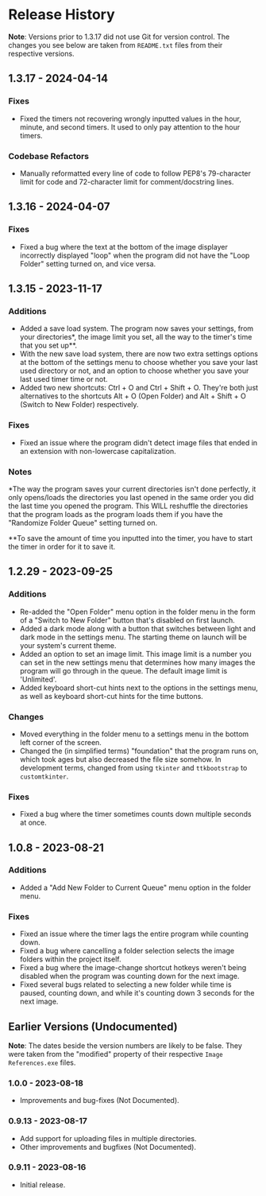 # Release History

**Note**: Versions prior to 1.3.17 did not use Git for version control. The changes you see below are taken from `README.txt` files from their respective versions.

## 1.3.17 - 2024-04-14

### Fixes
 - Fixed the timers not recovering wrongly inputted values in the hour, minute, and second timers. It used to only pay attention to the hour timers.

### Codebase Refactors
 - Manually reformatted every line of code to follow PEP8's 79-character limit for code and 72-character limit for comment/docstring lines.



## 1.3.16 - 2024-04-07

### Fixes
 - Fixed a bug where the text at the bottom of the image displayer incorrectly displayed "loop" when the program did not have the "Loop Folder" setting turned on, and vice versa. 



## 1.3.15 - 2023-11-17

### Additions
 - Added a save load system. The program now saves your settings, from your directories*, the image limit you set, all the way to the timer's time that you set up**.
 - With the new save load system, there are now two extra settings options at the bottom of the settings menu to choose whether you save your last used directory or not, and an option to choose whether you save your last used timer time or not.
 - Added two new shortcuts: Ctrl + O and Ctrl + Shift + O. They're both just alternatives to the shortcuts Alt + O (Open Folder) and Alt + Shift + O (Switch to New Folder) respectively.

### Fixes
 - Fixed an issue where the program didn't detect image files that ended in an extension with non-lowercase capitalization.

### Notes
*The way the program saves your current directories isn't done perfectly, it only opens/loads the directories you last opened in the same order you did the last time you opened the program. This WILL reshuffle the directories that the program loads as the program loads them if you have the "Randomize Folder Queue" setting turned on.

**To save the amount of time you inputted into the timer, you have to start the timer in order for it to save it.



## 1.2.29 - 2023-09-25

### Additions
 - Re-added the "Open Folder" menu option in the folder menu in the form of a "Switch to New Folder" button that's disabled on first launch.
 - Added a dark mode along with a button that switches between light and dark mode in the settings menu. The starting theme on launch will be your system's current theme.
 - Added an option to set an image limit. This image limit is a number you can set in the new settings menu that determines how many images the program will go through in the queue. The default image limit is 'Unlimited'.
 - Added keyboard short-cut hints next to the options in the settings menu, as well as keyboard short-cut hints for the time buttons.

### Changes
 - Moved everything in the folder menu to a settings menu in the bottom left corner of the screen.
 - Changed the (in simplified terms) "foundation" that the program runs on, which took ages but also decreased the file size somehow. In development terms, changed from using `tkinter` and `ttkbootstrap` to `customtkinter`.

### Fixes
 - Fixed a bug where the timer sometimes counts down multiple seconds at once.



## 1.0.8 - 2023-08-21

### Additions
 - Added a "Add New Folder to Current Queue" menu option in the folder menu.

### Fixes
 - Fixed an issue where the timer lags the entire program while counting down.
 - Fixed a bug where cancelling a folder selection selects the image folders within the  project itself.
 - Fixed a bug where the image-change shortcut hotkeys weren't being disabled when the program was counting down for the next image.
 - Fixed several bugs related to selecting a new folder while time is paused, counting down, and while it's counting down 3 seconds for the next image.



## Earlier Versions (Undocumented)
**Note**: The dates beside the version numbers are likely to be false. They were taken from the "modified" property of their respective `Image References.exe` files.
### 1.0.0 - 2023-08-18
 - Improvements and bug-fixes (Not Documented).

### 0.9.13 - 2023-08-17
 - Add support for uploading files in multiple directories.
 - Other improvements and bugfixes (Not Documented).

### 0.9.11 - 2023-08-16
 - Initial release.
